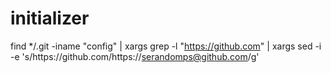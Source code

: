 # initializer

find */.git -iname "config" | xargs grep -l "https://github.com" | xargs sed -i -e 's/https:\/\/github.com/https:\/\/serandomps@github.com/g'